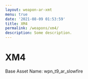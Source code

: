 ```yaml
---
layout: weapon-ar-xmt
menu: true
date: '2021-08-09 01:53:59'
title: XM4
permalink: /weapons/xm4/
description: Some description.
---
```


# XM4

Base Asset Name: wpn_t9_ar_slowfire